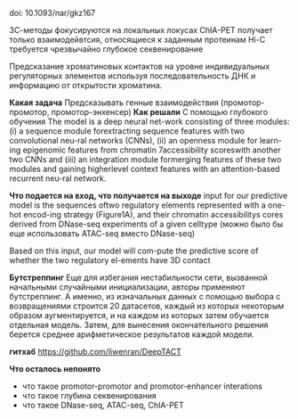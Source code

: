 doi: 10.1093/nar/gkz167

3С-методы фокусируются на локальных локусах
ChIA-PET получает только взаимодейвтсия, относящиеся к заданным протеинам
Hi-C требуется чрезвычайно глубокое секвенирование

Предсказание хроматиновых контактов на уровне индивидуальных регуляторных элементов используя последовательность ДНК и информацию от открытости хроматина.

**Какая задача**
Предсказывать генные взаимодействия (промотор-промотор, промотор-энхенсер)
**Как решали**
С помощью глубокого обучения
The model is a deep neural net-work consisting of three modules: 
(i) a sequence module forextracting sequence features with two convolutional neu-ral networks (CNNs), 
(ii) an openness module for learn-ing epigenomic features from chromatin 7accessibility scoreswith another two CNNs and 
(iii) an integration module formerging features of these two modules and gaining higherlevel context features with an attention-based recurrent neu-ral network.

**Что подается на вход, что получается на выходе**
input for our predictive model is the sequences oftwo regulatory elements represented with a one-hot encod-ing strategy (Figure1A), and their chromatin accessibilitys cores derived from DNase-seq experiments of a given celltype (можно было бы еще использовать ATAC-seq вместо DNase-seq)

Based on this input, our model will com-pute the predictive score of whether the two regulatory el-ements have 3D contact
 
**Бутстреппинг**
Еще для избегания нестабильности сети, вызванной начальными случайными инициализации, авторы применяют бутстреппинг. А именно, из изначальных данных с помощью выбора с возвращениями строится 20 датасетов, каждый из которых некоторым образом аугментируется, и на каждом из которых затем обучается отдельная модель. Затем, для вынесения окончательного решения берется среднее арифметическое результатов каждой модели.

**гитхаб**
https://github.com/liwenran/DeepTACT

**Что осталось непонято**
- что такое promotor-promotor and promotor-enhancer interations
- что такое глубина секвенирования
- что такое DNase-seq, ATAC-seq, ChIA-PET